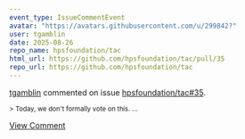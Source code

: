 ```yaml
---
event_type: IssueCommentEvent
avatar: "https://avatars.githubusercontent.com/u/299842?"
user: tgamblin
date: 2025-08-26
repo_name: hpsfoundation/tac
html_url: https://github.com/hpsfoundation/tac/pull/35
repo_url: https://github.com/hpsfoundation/tac
---
```


<a href='https://github.com/tgamblin' target='_blank'>tgamblin</a> commented on issue <a href='https://github.com/hpsfoundation/tac/pull/35' target='_blank'>hpsfoundation/tac#35</a>.

<small>> Today, we don't formally vote on this....</small>

<a href='https://github.com/hpsfoundation/tac/pull/35' target='_blank'>View Comment</a>